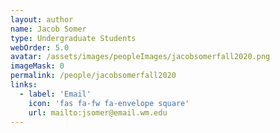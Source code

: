 ```yaml
---
layout: author
name: Jacob Somer
type: Undergraduate Students
webOrder: 5.0
avatar: /assets/images/peopleImages/jacobsomerfall2020.png
imageMask: 0
permalink: /people/jacobsomerfall2020
links:
  - label: 'Email'
    icon: 'fas fa-fw fa-envelope square'
    url: mailto:jsomer@email.wm.edu
---
```

